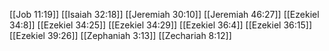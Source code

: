 [[Job 11:19]]
[[Isaiah 32:18]]
[[Jeremiah 30:10]]
[[Jeremiah 46:27]]
[[Ezekiel 34:8]]
[[Ezekiel 34:25]]
[[Ezekiel 34:29]]
[[Ezekiel 36:4]]
[[Ezekiel 36:15]]
[[Ezekiel 39:26]]
[[Zephaniah 3:13]]
[[Zechariah 8:12]]
